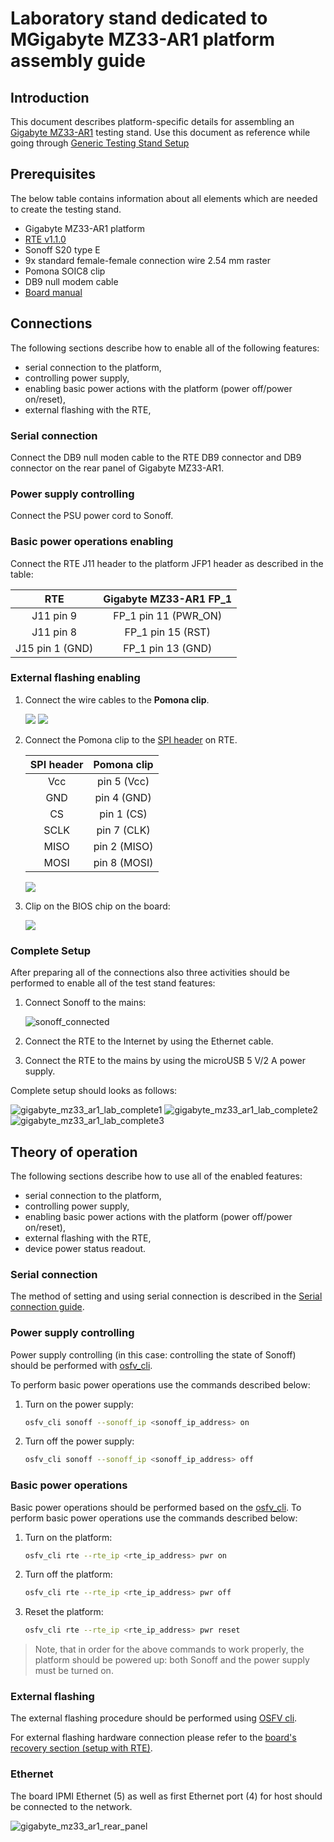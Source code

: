 # Laboratory stand dedicated to MGigabyte MZ33-AR1 platform assembly guide

## Introduction

This document describes platform-specific details for assembling an [Gigabyte
MZ33-AR1](https://www.gigabyte.com/Enterprise/Server-Motherboard/MZ33-AR1-rev-3x)
testing stand. Use this document as reference while going through [Generic
Testing Stand
Setup](../../unified-test-documentation/generic-testing-stand-setup.md)

## Prerequisites

The below table contains information about all elements which are needed to
create the testing stand.

* Gigabyte MZ33-AR1 platform
* [RTE v1.1.0](https://shop.3mdeb.com/shop/open-source-hardware/open-source-hardware-3mdeb/rte/)
* Sonoff S20 type E
* 9x standard female-female connection wire 2.54 mm raster
* Pomona SOIC8 clip
* DB9 null modem cable
* [Board manual](https://download.gigabyte.com/FileList/Manual/server_manual_mz33ar1_e_v3.0.pdf?v=1bb5e694edc0f667add839e7409b6c35)

## Connections

The following sections describe how to enable all of the following features:

* serial connection to the platform,
* controlling power supply,
* enabling basic power actions with the platform (power off/power on/reset),
* external flashing with the RTE,

### Serial connection

Connect the DB9 null moden cable to the RTE DB9 connector and DB9 connector on
the rear panel of Gigabyte MZ33-AR1.

### Power supply controlling

Connect the PSU power cord to Sonoff.

### Basic power operations enabling

Connect the RTE J11 header to the platform JFP1 header as described in the
table:

| RTE            | Gigabyte MZ33-AR1 FP_1      |
|:--------------:|:---------------------------:|
| J11 pin 9      | FP_1 pin 11 (PWR_ON)        |
| J11 pin 8      | FP_1 pin 15 (RST)           |
| J15 pin 1 (GND)| FP_1 pin 13 (GND)           |

### External flashing enabling

1. Connect the wire cables to the **Pomona clip**.

    ![](../../images/pomona_clip.jpg)
    ![](../../images/pomona_clip_with_cables.jpg)

2. Connect the Pomona clip to the [SPI header](../../transparent-validation/rte/v1.1.0/specification.md)
   on RTE.

    | SPI header | Pomona clip  |
    |:----------:|:------------:|
    | Vcc        | pin 5 (Vcc)  |
    | GND        | pin 4 (GND)  |
    | CS         | pin 1 (CS)   |
    | SCLK       | pin 7 (CLK)  |
    | MISO       | pin 2 (MISO) |
    | MOSI       | pin 8 (MOSI) |

    ![](../../images/pomona_clip_with_rte.jpg)

3. Clip on the BIOS chip on the board:

    ![](images/mz33_ar1_spi.jpg)

### Complete Setup

After preparing all of the connections also three activities should be
performed to enable all of the test stand features:

1. Connect Sonoff to the mains:

    ![sonoff_connected](images/sonoff_connected.jpg)

1. Connect the RTE to the Internet by using the Ethernet cable.
1. Connect the RTE to the mains by using the microUSB 5 V/2 A power supply.

Complete setup should looks as follows:

![gigabyte_mz33_ar1_lab_complete1](images/mz33_ar1_assembly_complete1.jpg)
![gigabyte_mz33_ar1_lab_complete2](images/mz33_ar1_assembly_complete2.jpg)
![gigabyte_mz33_ar1_lab_complete3](images/mz33_ar1_assembly_complete3.jpg)

## Theory of operation

The following sections describe how to use all of the enabled features:

* serial connection to the platform,
* controlling power supply,
* enabling basic power actions with the platform (power off/power on/reset),
* external flashing with the RTE,
* device power status readout.

### Serial connection

The method of setting and using serial connection is described in the
[Serial connection guide](../../transparent-validation/rte/v1.1.0/serial-port-connection-guide.md).

### Power supply controlling

Power supply controlling (in this case: controlling the state of Sonoff)
should be performed with
[osfv_cli](https://github.com/Dasharo/osfv-scripts/tree/main/osfv_cli).

To perform basic power operations use the commands described below:

1. Turn on the power supply:

    ```bash
    osfv_cli sonoff --sonoff_ip <sonoff_ip_address> on
    ```

2. Turn off the power supply:

    ```bash
    osfv_cli sonoff --sonoff_ip <sonoff_ip_address> off
    ```

### Basic power operations

Basic power operations should be performed based on the
[osfv_cli](https://github.com/Dasharo/osfv-scripts/tree/main/osfv_cli). To
perform basic power operations use the commands described below:

1. Turn on the platform:

    ```bash
    osfv_cli rte --rte_ip <rte_ip_address> pwr on
    ```

1. Turn off the platform:

    ```bash
    osfv_cli rte --rte_ip <rte_ip_address> pwr off
    ```

1. Reset the platform:

    ```bash
    osfv_cli rte --rte_ip <rte_ip_address> pwr reset
    ```

> Note, that in order for the above commands to work properly, the platform
should be powered up: both Sonoff and the power supply must be turned on.

### External flashing

The external flashing procedure should be performed using [OSFV
cli](https://github.com/Dasharo/osfv-scripts).

For external flashing hardware connection please refer to the [board's
recovery section (setup with RTE)](../../variants/gigabyte_mz33-ar1/recovery.md).

### Ethernet

The board IPMI Ethernet (5) as well as first Ethernet port (4) for host should be
connected to the network.

![gigabyte_mz33_ar1_rear_panel](images/mz33_ar1_rear_panel.png)
